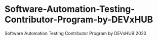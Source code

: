 # Software-Automation-Testing-Contributor-Program-by-DEVxHUB 
Software Automation Testing  Contributor Program by DEVxHUB 2023
